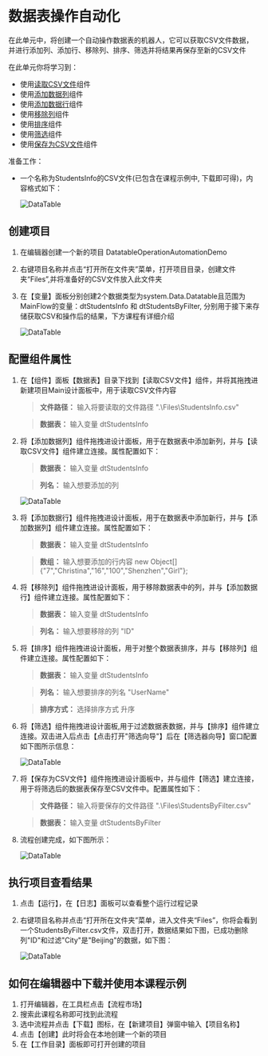 
# 数据表操作自动化

在此单元中，将创建一个自动操作数据表的机器人，它可以获取CSV文件数据，并进行添加列、添加行、移除列、排序、筛选并将结果再保存至新的CSV文件


在此单元你将学习到：
- 使用[读取CSV文件](https://academy.encoo.com/zh-cn/wiki/Activities/DataTable/ReadCSV.md?_v=v2020.1)组件
- 使用[添加数据列](https://academy.encoo.com/zh-cn/wiki/Activities/DataTable/AddColumn.md?_v=v2020.1)组件
- 使用[添加数据行](https://academy.encoo.com/zh-cn/wiki/Activities/DataTable/AddRow.md?_v=v2020.1)组件
- 使用[移除列](https://academy.encoo.com/zh-cn/wiki/Activities/DataTable/RemoveColumn.md?_v=v2020.1)组件
- 使用[排序](https://academy.encoo.com/zh-cn/wiki/Activities/DataTable/SortDataTable.md?_v=v2020.1)组件
- 使用[筛选](https://academy.encoo.com/zh-cn/wiki/Activities/DataTable/FilterDataTable.md?_v=v2020.1)组件
- 使用[保存为CSV文件](https://academy.encoo.com/zh-cn/wiki/Activities/DataTable/SaveToCSV.md?_v=v2020.1)组件

准备工作：
- 一个名称为StudentsInfo的CSV文件(已包含在课程示例中, 下载即可得)，内容格式如下：

     ![DataTable](https://docimages.blob.core.chinacloudapi.cn/images/EncooLearn/Datatable/DT-20.png)


## 创建项目

1. 在编辑器创建一个新的项目 DatatableOperationAutomationDemo
2. 右键项目名称并点击“打开所在文件夹”菜单，打开项目目录，创建文件夹“Files”,并将准备好的CSV文件放入此文件夹
3. 在【变量】面板分别创建2个数据类型为system.Data.Datatable且范围为MainFlow的变量：dtStudentsInfo 和 dtStudentsByFilter, 分别用于接下来存储获取CSV和操作后的结果，下方课程有详细介绍

     ![DataTable](https://docimages.blob.core.chinacloudapi.cn/images/EncooLearn/Datatable/DT-21.png)



## 配置组件属性

1. 在【组件】面板【数据表】目录下找到【读取CSV文件】组件，并将其拖拽进新建项目Main设计面板中，用于读取CSV文件内容
    > **文件路径：** 输入将要读取的文件路径 ".\Files\StudentsInfo.csv"

    > **数据表：** 输入变量 dtStudentsInfo

2. 将【添加数据列】组件拖拽进设计面板，用于在数据表中添加新列，并与【读取CSV文件】组件建立连接。属性配置如下：
    > **数据表：** 输入变量 dtStudentsInfo

    > **列名：** 输入想要添加的列

     ![DataTable](https://docimages.blob.core.chinacloudapi.cn/images/EncooLearn/Datatable/DT-22.png)


3. 将【添加数据行】组件拖拽进设计面板，用于在数据表中添加新行，并与【添加数据列】组件建立连接。属性配置如下：
    > **数据表：** 输入变量 dtStudentsInfo

    > **数组：** 输入想要添加的行内容 new Object[]{"7","Christina","16","100","Shenzhen","Girl"};

4. 将【移除列】组件拖拽进设计面板，用于移除数据表中的列，并与【添加数据行】组件建立连接。属性配置如下：
    > **数据表：** 输入变量 dtStudentsInfo

    > **列名：** 输入想要移除的列 "ID"

5. 将【排序】组件拖拽进设计面板，用于对整个数据表排序，并与【移除列】组件建立连接。属性配置如下：
    > **数据表：** 输入变量 dtStudentsInfo

    > **列名：** 输入想要排序的列名 "UserName"

    > **排序方式：** 选择排序方式 升序

6. 将【筛选】组件拖拽进设计面板,用于过滤数据表数据，并与【排序】组件建立连接。双击进入后点击【点击打开"筛选向导"】后在【筛选器向导】窗口配置如下图所示信息：

     ![DataTable](https://docimages.blob.core.chinacloudapi.cn/images/EncooLearn/Datatable/DT-23.png)

7. 将【保存为CSV文件】组件拖拽进设计面板中，并与组件【筛选】建立连接，用于将筛选后的数据表保存至CSV文件中。配置属性如下：

    > **文件路径：** 输入将要保存的文件路径 ".\Files\StudentsByFilter.csv"

    > **数据表：** 输入变量 dtStudentsByFilter

8. 流程创建完成，如下图所示：

     ![DataTable](https://docimages.blob.core.chinacloudapi.cn/images/EncooLearn/Datatable/DT-24.png)

## 执行项目查看结果
1. 点击【运行】，在【日志】面板可以查看整个运行过程记录
2. 右键项目名称并点击“打开所在文件夹”菜单，进入文件夹“Files”，你将会看到一个StudentsByFilter.csv文件，双击打开，数据结果如下图，已成功删除列"ID"和过滤"City"是"Beijing"的数据，如下图：

     ![DataTable](https://docimages.blob.core.chinacloudapi.cn/images/EncooLearn/Datatable/DT-25.png)

## 如何在编辑器中下载并使用本课程示例
1. 打开编辑器，在工具栏点击【流程市场】
2. 搜索此课程名称即可找到此流程
3. 选中流程并点击【下载】图标，在【新建项目】弹窗中输入【项目名称】
4. 点击【创建】此时将会在本地创建一个新的项目
5. 在【工作目录】面板即可打开创建的项目
